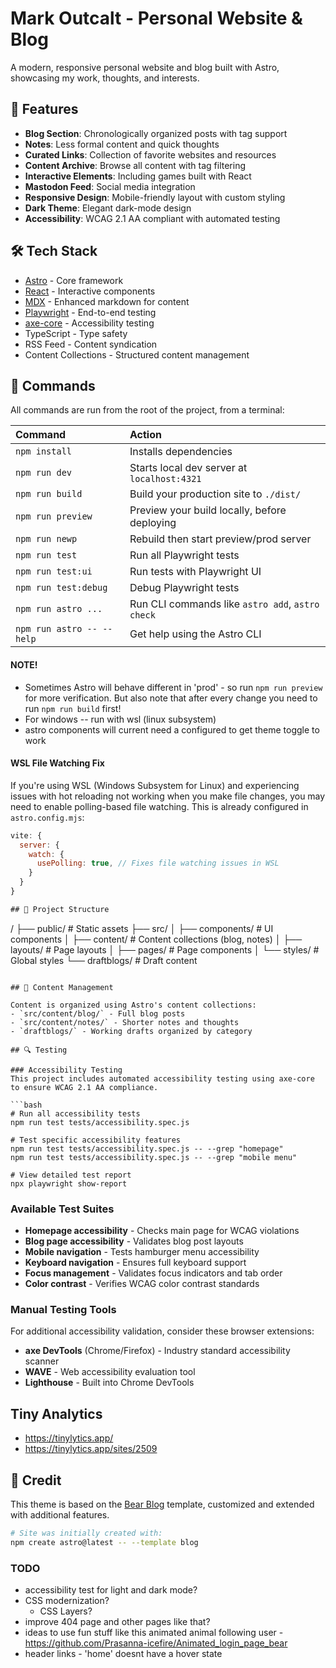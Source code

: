 # Mark Outcalt - Personal Website & Blog

A modern, responsive personal website and blog built with Astro, showcasing my work, thoughts, and interests.

## 🌟 Features

- **Blog Section**: Chronologically organized posts with tag support
- **Notes**: Less formal content and quick thoughts
- **Curated Links**: Collection of favorite websites and resources
- **Content Archive**: Browse all content with tag filtering
- **Interactive Elements**: Including games built with React
- **Mastodon Feed**: Social media integration
- **Responsive Design**: Mobile-friendly layout with custom styling
- **Dark Theme**: Elegant dark-mode design
- **Accessibility**: WCAG 2.1 AA compliant with automated testing

## 🛠️ Tech Stack

- [Astro](https://astro.build) - Core framework
- [React](https://reactjs.org) - Interactive components
- [MDX](https://mdxjs.com) - Enhanced markdown for content
- [Playwright](https://playwright.dev) - End-to-end testing
- [axe-core](https://github.com/dequelabs/axe-core) - Accessibility testing
- TypeScript - Type safety
- RSS Feed - Content syndication
- Content Collections - Structured content management

## 🧞 Commands

All commands are run from the root of the project, from a terminal:

| Command                   | Action                                           |
| :------------------------ | :----------------------------------------------- |
| `npm install`             | Installs dependencies                            |
| `npm run dev`             | Starts local dev server at `localhost:4321`      |
| `npm run build`           | Build your production site to `./dist/`          |
| `npm run preview`         | Preview your build locally, before deploying     |
| `npm run newp`            | Rebuild then start preview/prod server           |
| `npm run test`            | Run all Playwright tests                         |
| `npm run test:ui`         | Run tests with Playwright UI                     |
| `npm run test:debug`      | Debug Playwright tests                           |
| `npm run astro ...`       | Run CLI commands like `astro add`, `astro check` |
| `npm run astro -- --help` | Get help using the Astro CLI                     |


#### NOTE!
* Sometimes Astro will behave different in 'prod' - so run `npm run preview` for more verification.  But also note that after every change you need to run `npm run build` first!
* For windows -- run with wsl (linux subsystem)
* astro components will current need a  <ClientRouter /> configured to get theme toggle to work

#### WSL File Watching Fix
If you're using WSL (Windows Subsystem for Linux) and experiencing issues with hot reloading not working when you make file changes, you may need to enable polling-based file watching. This is already configured in `astro.config.mjs`:

```js
vite: {
  server: {
    watch: {
      usePolling: true, // Fixes file watching issues in WSL
    }
  }
}

## 📂 Project Structure

```
/
├── public/            # Static assets
├── src/
│   ├── components/    # UI components
│   ├── content/       # Content collections (blog, notes)
│   ├── layouts/       # Page layouts
│   ├── pages/         # Page components
│   └── styles/        # Global styles
└── draftblogs/        # Draft content
```

## 📝 Content Management

Content is organized using Astro's content collections:
- `src/content/blog/` - Full blog posts
- `src/content/notes/` - Shorter notes and thoughts
- `draftblogs/` - Working drafts organized by category

## 🔍 Testing

### Accessibility Testing
This project includes automated accessibility testing using axe-core to ensure WCAG 2.1 AA compliance.

```bash
# Run all accessibility tests
npm run test tests/accessibility.spec.js

# Test specific accessibility features
npm run test tests/accessibility.spec.js -- --grep "homepage"
npm run test tests/accessibility.spec.js -- --grep "mobile menu"

# View detailed test report
npx playwright show-report
```

### Available Test Suites
- **Homepage accessibility** - Checks main page for WCAG violations
- **Blog page accessibility** - Validates blog post layouts
- **Mobile navigation** - Tests hamburger menu accessibility
- **Keyboard navigation** - Ensures full keyboard support
- **Focus management** - Validates focus indicators and tab order
- **Color contrast** - Verifies WCAG color contrast standards

### Manual Testing Tools
For additional accessibility validation, consider these browser extensions:
- **axe DevTools** (Chrome/Firefox) - Industry standard accessibility scanner
- **WAVE** - Web accessibility evaluation tool
- **Lighthouse** - Built into Chrome DevTools

## Tiny Analytics
* https://tinylytics.app/
* https://tinylytics.app/sites/2509

## 🙏 Credit

This theme is based on the [Bear Blog](https://github.com/HermanMartinus/bearblog/) template, customized and extended with additional features.

```sh
# Site was initially created with:
npm create astro@latest -- --template blog
```



### TODO
* accessibility test for light and dark mode?
* CSS modernization?
  * CSS Layers?
* improve 404 page and other pages like that?
* ideas to use fun stuff like this animated animal following user - https://github.com/Prasanna-icefire/Animated_login_page_bear
* header links - 'home' doesnt have a hover state